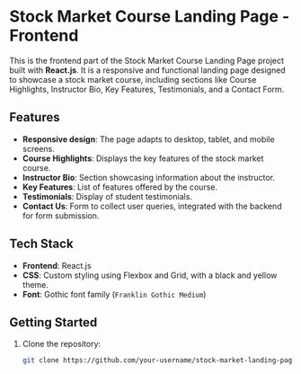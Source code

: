 # Stock Market Course Landing Page - Frontend

This is the frontend part of the Stock Market Course Landing Page project built with **React.js**. It is a responsive and functional landing page designed to showcase a stock market course, including sections like Course Highlights, Instructor Bio, Key Features, Testimonials, and a Contact Form.

## Features
- **Responsive design**: The page adapts to desktop, tablet, and mobile screens.
- **Course Highlights**: Displays the key features of the stock market course.
- **Instructor Bio**: Section showcasing information about the instructor.
- **Key Features**: List of features offered by the course.
- **Testimonials**: Display of student testimonials.
- **Contact Us**: Form to collect user queries, integrated with the backend for form submission.

## Tech Stack
- **Frontend**: React.js
- **CSS**: Custom styling using Flexbox and Grid, with a black and yellow theme.
- **Font**: Gothic font family (`Franklin Gothic Medium`)

## Getting Started

1. Clone the repository:
   ```bash
   git clone https://github.com/your-username/stock-market-landing-page-frontend.git
